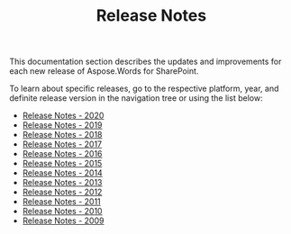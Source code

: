 ﻿---
title: Release Notes
second_title: Aspose.Words for SharePoint
articleTitle: Release Notes
linktitle: Release Notes
type: docs
description: "Learn more about updates including improvements and fixes for the latest release of Aspose.Words for SharePoint."
weight: 40
url: /sharepoint/release-notes/
---

This documentation section describes the updates and improvements for each new release of Aspose.Words for SharePoint.

To learn about specific releases, go to the respective platform, year, and definite release version in the navigation tree or using the list below:

- [Release Notes - 2020](/words/sharepoint/release-notes-2020/)
- [Release Notes - 2019](/words/sharepoint/release-notes-2019/)
- [Release Notes - 2018](/words/sharepoint/release-notes-2018/)
- [Release Notes - 2017](/words/sharepoint/release-notes-2017/)
- [Release Notes - 2016](/words/sharepoint/release-notes-2016/)
- [Release Notes - 2015](/words/sharepoint/release-notes-2015/)
- [Release Notes - 2014](/words/sharepoint/release-notes-2014/)
- [Release Notes - 2013](/words/sharepoint/release-notes-2013/)
- [Release Notes - 2012](/words/sharepoint/release-notes-2012/)
- [Release Notes - 2011](/words/sharepoint/release-notes-2011/)
- [Release Notes - 2010](/words/sharepoint/release-notes-2010/)
- [Release Notes - 2009](/words/sharepoint/release-notes-2009/)
